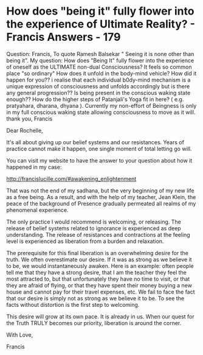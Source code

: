 #  How does "being it" fully flower into the experience of Ultimate Reality? - Francis Answers - 179

Question: Francis, To quote Ramesh Balsekar &quot; Seeing it is none other than being it&quot;. My question: How does &quot;Being It&quot; fully flower into the experience of oneself as the ULTIMATE non-dual Consciousness? It feels so common place &quot;so ordinary&quot; How does it unfold in the body-mind vehicle? How did it happen for you?? i realise that each individual b0dy-mind mechanism is a unique expression of consciousness and unfolds accordingly but is there any general progression?? Is being present in the conscious waking state enough?? How do the higher steps of Patanjali's Yoga fit in here? ( e.g. pratyahara, dharana, dhyana ). Currently my non-effort of Beingness is only in my full conscious waking state allowing consciousness to move as it will. thank you, Francis

Dear Rochelle,
 
  

It's all about giving up our belief systems and our resistances. Years of practice cannot make it happen, one single moment of total letting go will.&nbsp;

You can visit my website to have the answer to your question about how it happened in my case:

http://francislucille.com/#awakening_enlightenment

That was not the end of my sadhana, but the very beginning of my new life as a free being. As a result, and with the help of my teacher, Jean Klein, the peace of the background of Presence gradually permeated all realms of my phenomenal experience.

  

The only practice I would recommend is welcoming, or releasing. The release of belief systems related to ignorance is experienced as deep understanding. The release of resistances and contractions at the feeling level is experienced as liberation from a burden and relaxation.

  

The prerequisite for this final liberation is an overwhelming desire for the truth. We often overestimate our desire. If it was as strong as we believe it to be, we would instantaneously awaken. Here is an example: often people tell me that they have a strong desire, that I am the teacher they feel the most attracted to, but that unfortunately they have no time to visit, or that they are afraid of flying, or that they have spent their money buying a new house and cannot pay for their travel expenses, etc. We fail to face the fact that our desire is simply not as strong as we believe it to be. To see the facts without distortion is the first step to welcoming.

  

This desire will grow at its own pace. It is already in us. When our quest for the Truth TRULY becomes our priority, liberation is around the corner.

  

With Love,

Francis

  

  

  

  

